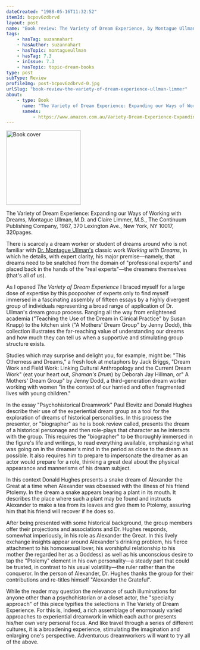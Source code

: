 ```yaml
---
dateCreated: "1988-05-16T11:32:52"
itemId: bcpov6zdbrvd
layout: post
name: "Book review: The Variety of Dream Experience, by Montague Ullman and Claire Limmer"
tags:
    - hasTag: suzannahart
    - hasAuthor: suzannahart
    - hasTopic: montagueullman
    - hasTag: 7.3
    - inIssue: 7.3
    - hasTopic: topic~dream-books
type: post
subType: Review
profileImg: post-bcpov6zdbrvd-0.jpg
urlSlug: "book-review-the-variety-of-dream-experience-ullman-limmer"
about:
    - type: Book
      name: "The Variety of Dream Experience: Expanding our Ways of Working with Dreams"
      sameAs:
          - https://www.amazon.com.au/Variety-Dream-Experience-Expanding-Working/dp/0826403816
---
```


<img src="../images/post-bcpov6zdbrvd-0.jpg" width="200" height="auto" alt="Book cover"/><!--nopreview--><div class="caption"><span>The Variety of Dream Experience: Expanding our Ways of Working with Dreams, Montague Ullman, M.D. and Claire Limmer, M.S., The Continuum Publishing Company, 1987, 370 Lexington Ave., New York, NY 10017, 320pages.</span></div><!--/nopreview-->

There is scarcely a dream worker or student of dreams around who is not familiar with [Dr. Montague Ullman's](../@montagueullman) classic work _Working with Dreams_, in which he details, with expert clarity, his major premise—namely, that dreams need to be snatched from the domain of "professional experts" and placed back in the hands of the "real experts"—the dreamers themselves (that's all of us).

As I opened _The Variety of Dream Experience_ I braced myself for a large dose of expertise by this poopooher of experts only to find myself immersed in a fascinating assembly of fifteen essays by a highly divergent group of individuals representing a broad range of application of Dr. Ullman's dream group process. Ranging all the way from enlightened academia ("Teaching the Use of the Dream in Clinical Practice" by Susan Knapp) to the kitchen sink ("A Mothers' Dream Group" by Jenny Dodd), this collection illustrates the far-reaching value of understanding our dreams and how much they can tell us when a supportive and stimulating group structure exists.

Studies which may surprise and delight you, for example, might be: "This Otherness and Dreams," a fresh look at metaphors by Jack Briggs, "Dream Work and Field Work: Linking Cultural Anthropology and the Current Dream Work" (eat your heart out, _Shaman's Drum_) by Deborah Jay Hillman, or" A Mothers' Dream Group" by Jenny Dodd, a third-generation dream worker working with women "in the context of our harried and often fragmented lives with young children."

In the essay "Psychohistorical Dreamwork" Paul Elovitz and Donald Hughes describe their use of the experiential dream group as a tool for the exploration of dreams of historical personalities. In this process the presenter, or "biographer" as he is book review called, presents the dream of a historical personage and then role-plays that character as he interacts with the group. This requires the "biographer" to be thoroughly immersed in the figure's life and writings, to read everything available, emphasizing what was going on in the dreamer's mind in the period as close to the dream as possible. It also requires him to prepare to impersonate the dreamer as an actor would prepare for a role, thinking a great deal about the physical appearance and mannerisms of his dream subject.

In this context Donald Hughes presents a snake dream of Alexander the Great at a time when Alexander was obsessed with the illness of his friend Ptolemy. In the dream a snake appears bearing a plant in its mouth. It describes the place where such a plant may be found and instructs Alexander to make a tea from its leaves and give them to Ptolemy, assuring him that his friend will recover if he does so.

After being presented with some historical background, the group members offer their projections and associations and Dr. Hughes responds, somewhat imperiously, in his role as Alexander the Great. In this lively exchange insights appear around Alexander's drinking problem, his fierce attachment to his homosexual lover, his worshipful relationship to his mother (he regarded her as a Goddess) as well as his unconscious desire to tap the "Ptolemy" element in his own personality—a steady part that could be trusted, in contrast to his usual volatility—the ruler rather than the conqueror. In the person of Alexander, Dr. Hughes thanks the group for their contributions and re-titles himself "Alexander the Grateful".

While the reader may question the relevance of such illuminations for anyone other than a psychohistorian or a closet actor, the "specialty approach" of this piece typifies the selections in The Variety of Dream Experience. For this is, indeed, a rich assemblage of enormously varied approaches to experiential dreamwork in which each author presents his/her own very personal focus. And like travel through a series of different cultures, it is a broadening experience, stimulating the imagination and enlarging one's perspective. Adventurous dreamworkers will want to try all of the above.
